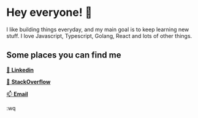 # Hey everyone! :wave:

I like building things everyday, and my main goal is to keep learning new stuff. I love Javascript, Typescript, Golang, React and lots of other things.

## Some places you can find me

[:speech_balloon: **Linkedin**](https://www.linkedin.com/in/gabrieltiso)

[:telescope: **StackOverflow**](https://stackoverflow.com/users/13502073/gabriel-tiso-vinhas-de-brito)

[:mailbox: **Email**](mailto:gabriel.tiso.b@gmail.com)

:wq
